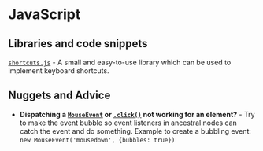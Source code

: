 # JavaScript

## Libraries and code snippets
[`shortcuts.js`](http://www.openjs.com/scripts/events/keyboard_shortcuts/) - A small and easy-to-use library which can be used to implement keyboard shortcuts.

## Nuggets and Advice
- **Dispatching a [`MouseEvent`](https://developer.mozilla.org/en-US/docs/Web/API/MouseEvent) or [`.click()`](https://developer.mozilla.org/en-US/docs/Web/API/HTMLElement/click) not working for an element?** - Try to make the event bubble so event listeners in ancestral nodes can catch the event and do something. Example to create a bubbling event: `new MouseEvent('mousedown', {bubbles: true})`

